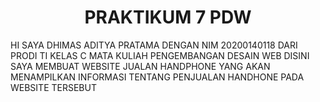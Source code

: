 <h1 align="center" id="title">PRAKTIKUM 7 PDW</h1>

<p id="description">HI SAYA DHIMAS ADITYA PRATAMA DENGAN NIM 20200140118 DARI PRODI TI KELAS C MATA KULIAH PENGEMBANGAN DESAIN WEB DISINI SAYA MEMBUAT WEBSITE JUALAN HANDPHONE YANG AKAN MENAMPILKAN INFORMASI TENTANG PENJUALAN HANDHONE PADA WEBSITE TERSEBUT</p>